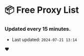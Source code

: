 # :package: Free Proxy List
### Updated every 15 minutes.

- Last updated: `2024-07-21 13:14`

:heart:
